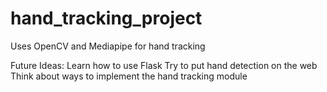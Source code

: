# hand_tracking_project
Uses OpenCV and Mediapipe for hand tracking

Future Ideas: Learn how to use Flask 
Try to put hand detection on the web
Think about ways to implement the hand tracking module